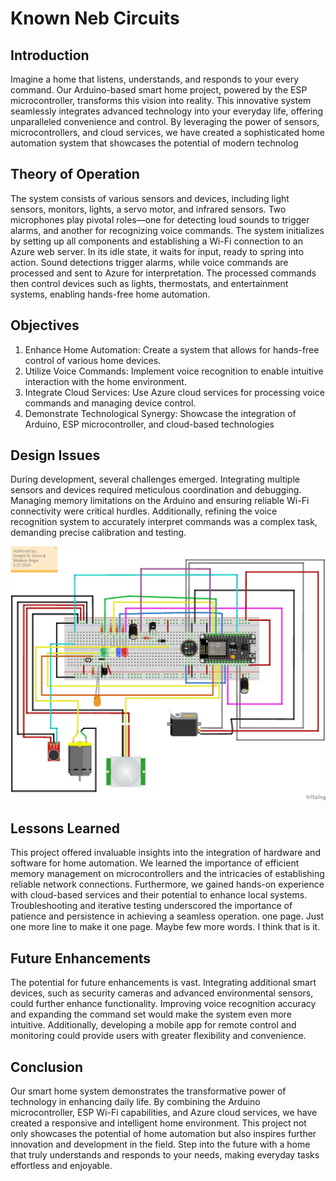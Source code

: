 # Known Neb Circuits

## Introduction

Imagine a home that listens, understands, and responds to your every command. Our Arduino-based smart home project, powered by the ESP microcontroller, transforms this vision into reality. This innovative system seamlessly integrates advanced technology into your everyday life, offering unparalleled convenience and control. By leveraging the power of sensors, microcontrollers, and cloud services, we have created a sophisticated home automation system that showcases the potential of modern technolog

## Theory of Operation

The system consists of various sensors and devices, including light sensors, monitors, lights, a servo motor, and infrared sensors. Two microphones play pivotal roles—one for detecting loud sounds to trigger alarms, and another for recognizing voice commands. The system initializes by setting up all components and establishing a Wi-Fi connection to an Azure web server. In its idle state, it waits for input, ready to spring into action. Sound detections trigger alarms, while voice commands are processed and sent to Azure for interpretation. The processed commands then control devices such as lights, thermostats, and entertainment systems, enabling hands-free home automation.

## Objectives

1) Enhance Home Automation: Create a system that allows for hands-free control of various home devices.
2) Utilize Voice Commands: Implement voice recognition to enable intuitive interaction with the home environment.
3) Integrate Cloud Services: Use Azure cloud services for processing voice commands and managing device control.
4) Demonstrate Technological Synergy: Showcase the integration of Arduino, ESP microcontroller, and cloud-based technologies 

## Design Issues

During development, several challenges emerged. Integrating multiple sensors and devices required meticulous coordination and debugging. Managing memory limitations on the Arduino and ensuring reliable Wi-Fi connectivity were critical hurdles. Additionally, refining the voice recognition system to accurately interpret commands was a complex task, demanding precise calibration and testing.

![Alt text](midterm/Documents/Final-2024_bb.png "Schematic Diagram")

## Lessons Learned

This project offered invaluable insights into the integration of hardware and software for home automation. We learned the importance of efficient memory management on microcontrollers and the intricacies of establishing reliable network connections. Furthermore, we gained hands-on experience with cloud-based services and their potential to enhance local systems. Troubleshooting and iterative testing underscored the importance of patience and persistence in achieving a seamless operation. one page. Just one more line to make it one page. Maybe few more words. I think that is it. 

## Future Enhancements

The potential for future enhancements is vast. Integrating additional smart devices, such as security cameras and advanced environmental sensors, could further enhance functionality. Improving voice recognition accuracy and expanding the command set would make the system even more intuitive. Additionally, developing a mobile app for remote control and monitoring could provide users with greater flexibility and convenience.

## Conclusion

Our smart home system demonstrates the transformative power of technology in enhancing daily life. By combining the Arduino microcontroller, ESP Wi-Fi capabilities, and Azure cloud services, we have created a responsive and intelligent home environment. This project not only showcases the potential of home automation but also inspires further innovation and development in the field. Step into the future with a home that truly understands and responds to your needs, making everyday tasks effortless and enjoyable.